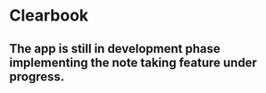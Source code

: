 # Clearbook
## The app is still in development phase implementing the note taking feature under progress. 


